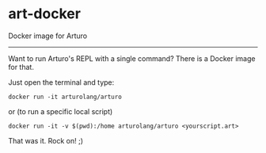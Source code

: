 # art-docker

Docker image for Arturo

----

Want to run Arturo's REPL with a single command? There is a Docker image for that.

Just open the terminal and type:

`docker run -it arturolang/arturo`

or (to run a specific local script)

`docker run -it -v $(pwd):/home arturolang/arturo <yourscript.art>`

That was it. Rock on! ;) 
